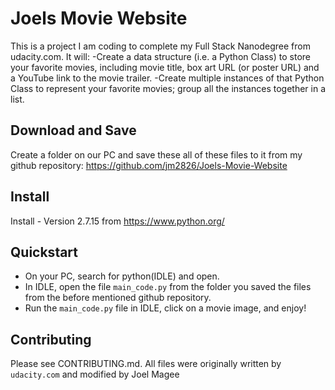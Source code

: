 # Joels Movie Website

This is a project I am coding to complete my Full Stack Nanodegree from udacity.com.
It will:
-Create a data structure (i.e. a Python Class) to store your favorite movies, including movie title, box art URL (or poster URL) and a YouTube link to the movie trailer.
-Create multiple instances of that Python Class to represent your favorite movies; group all the instances together in a list.


## Download and Save

Create a folder on our PC and save these all of these files to it from my github repository:
https://github.com/jm2826/Joels-Movie-Website

## Install

Install - Version 2.7.15 from https://www.python.org/

## Quickstart
* On your PC, search for python(IDLE) and open.
* In IDLE, open the file `main_code.py` from the folder you saved the files from the before mentioned github repository.
* Run the `main_code.py` file in IDLE, click on a movie image, and enjoy!




## Contributing
Please see CONTRIBUTING.md.
All files were originally written by `udacity.com` and modified by Joel Magee
